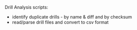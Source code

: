 Drill Analysis scripts:
 - identify duplicate drills - by name & diff and by checksum
 - read/parse drill files and convert to csv format
 